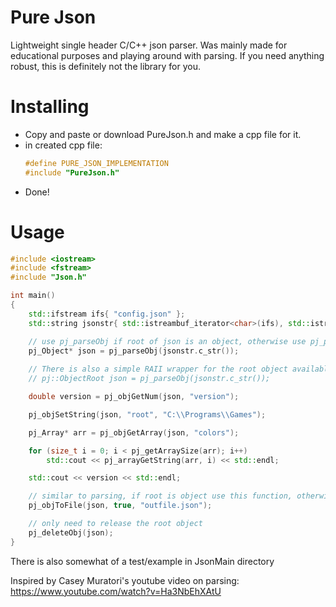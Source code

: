 # Pure Json

Lightweight single header C/C++ json parser. Was mainly made for educational purposes and playing around with parsing.
If you need anything robust, this is definitely not the library for you.


Installing
===========

* Copy and paste or download PureJson.h and make a cpp file for it.
* in created cpp file:
    ```cpp
    #define PURE_JSON_IMPLEMENTATION
    #include "PureJson.h"
    ```
* Done!


Usage
======

```cpp
#include <iostream>
#include <fstream>
#include "Json.h"

int main()
{
	std::ifstream ifs{ "config.json" };
	std::string jsonstr{ std::istreambuf_iterator<char>(ifs), std::istreambuf_iterator<char>() };

	// use pj_parseObj if root of json is an object, otherwise use pj_parseArray
	pj_Object* json = pj_parseObj(jsonstr.c_str());
	
	// There is also a simple RAII wrapper for the root object available if you so choose
	// pj::ObjectRoot json = pj_parseObj(jsonstr.c_str());

	double version = pj_objGetNum(json, "version");

	pj_objSetString(json, "root", "C:\\Programs\\Games");

	pj_Array* arr = pj_objGetArray(json, "colors");

	for (size_t i = 0; i < pj_getArraySize(arr); i++)
		std::cout << pj_arrayGetString(arr, i) << std::endl;

	std::cout << version << std::endl;

	// similar to parsing, if root is object use this function, otherwise use pj_arrayToFile
	pj_objToFile(json, true, "outfile.json");

	// only need to release the root object
	pj_deleteObj(json);
}
```

 There is also somewhat of a test/example in JsonMain directory
 
 Inspired by Casey Muratori's youtube video on parsing: https://www.youtube.com/watch?v=Ha3NbEhXAtU
 
